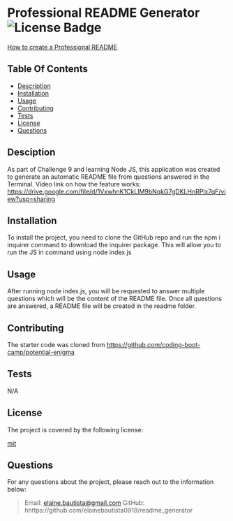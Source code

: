 # Professional README Generator  ![License Badge](https://img.shields.io/badge/license-mit-blue)

[How to create a Professional README](https://coding-boot-camp.github.io/full-stack/github/professional-readme-guide)

  ## Table Of Contents

  * [Description](#description)
  * [Installation](#installation)
  * [Usage](#usage)
  * [Contributing](#credits)
  * [Tests](#test)
  * [License](#license)
  * [Questions](#questions)
   
  ## Desciption

  As part of Challenge 9 and learning Node JS, this application was created to generate an automatic README file from questions answered in the Terminal.
  Video link on how the feature works: https://drive.google.com/file/d/1VxwhnK1CkLIM9bNqkG7gDKLHnRPlx7qF/view?usp=sharing

  ## Installation

  To install the project, you need to clone the GitHub repo and run the npm i inquirer command to download the inquirer package. This will allow you to run the JS in command using node index.js

  ## Usage

  After running node index.js, you will be requested to answer multiple questions which will be the content of the README file. Once all questions are answered, a README file will be created in the readme folder.

  ## Contributing

  The starter code was cloned from https://github.com/coding-boot-camp/potential-enigma

  ## Tests

  N/A

  ## License

  The project is covered by the following license:

  
  [mit](https://choosealicense.com/licenses/mit)
    

  ## Questions

  For any questions about the project, please reach out to the information below:
  > Email: elaine.bautista@gmail.com
  > GitHub: hhttps://github.com/elainebautista0919/readme_generator